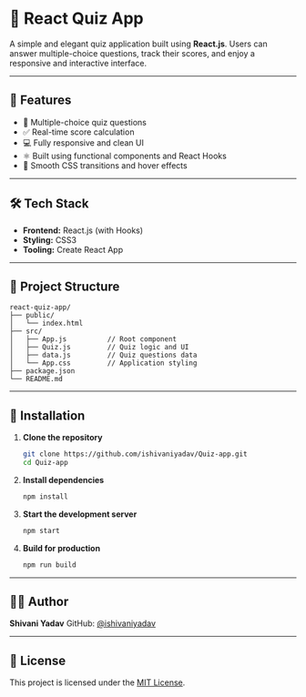# 🎉 React Quiz App

A simple and elegant quiz application built using **React.js**. Users can answer multiple-choice questions, track their scores, and enjoy a responsive and interactive interface.

---

## 🚀 Features

* 🎯 Multiple-choice quiz questions
* ✅ Real-time score calculation
* 💻 Fully responsive and clean UI
* ⚛️ Built using functional components and React Hooks
* 🎨 Smooth CSS transitions and hover effects

---

## 🛠️ Tech Stack

* **Frontend:** React.js (with Hooks)
* **Styling:** CSS3
* **Tooling:** Create React App

---

## 📁 Project Structure

```
react-quiz-app/
├── public/
│   └── index.html
├── src/
│   ├── App.js          // Root component
│   ├── Quiz.js         // Quiz logic and UI
│   ├── data.js         // Quiz questions data
│   └── App.css         // Application styling
├── package.json
└── README.md
```

---

## 🔧 Installation

1. **Clone the repository**

   ```bash
   git clone https://github.com/ishivaniyadav/Quiz-app.git
   cd Quiz-app
   ```

2. **Install dependencies**

   ```bash
   npm install
   ```

3. **Start the development server**

   ```bash
   npm start
   ```

4. **Build for production**

   ```bash
   npm run build
   ```

---

## 👩‍💻 Author

**Shivani Yadav**
GitHub: [@ishivaniyadav](https://github.com/ishivaniyadav)

---

## 📄 License

This project is licensed under the [MIT License](LICENSE).
